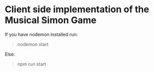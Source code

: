 # Client side implementation of the Musical Simon Game

If you have nodemon installed run:

> nodemon start

Else:

> npm run start